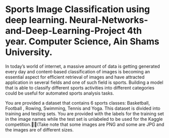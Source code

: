 # Sports Image Classification using deep learning. Neural-Networks-and-Deep-Learning-Project 4th year. Computer Science, Ain Shams University.

In today’s world of internet, a massive amount of data is getting generated every day and content-based classification of images is becoming an essential aspect for efficient retrieval of images and have attracted application in several fields and one of such field is sports. Building a model that is able to classify different sports activities into different categories could be useful for automated sports analysis tasks.

You are provided a dataset that contains 6 sports classes: Basketball, Football , Rowing, Swimming, Tennis and Yoga. This dataset is divided into training and testing sets. You are provided with the labels for the training set in the image names while the test set is unlabeled to be used for the Kaggle competition.(Take note that some images are PNG and some are JPG and the images are of different sizes.


